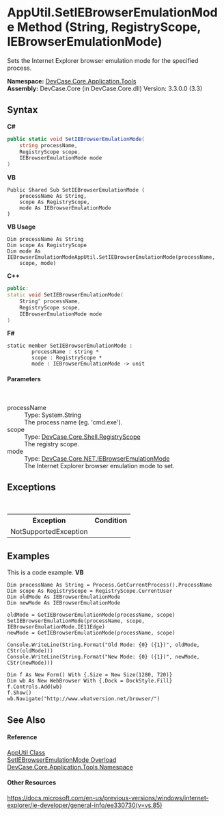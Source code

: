 # AppUtil.SetIEBrowserEmulationMode Method (String, RegistryScope, IEBrowserEmulationMode)
 

Sets the Internet Explorer browser emulation mode for the specified process.

**Namespace:**&nbsp;<a href="N_DevCase_Core_Application_Tools">DevCase.Core.Application.Tools</a><br />**Assembly:**&nbsp;DevCase.Core (in DevCase.Core.dll) Version: 3.3.0.0 (3.3)

## Syntax

**C#**<br />
``` C#
public static void SetIEBrowserEmulationMode(
	string processName,
	RegistryScope scope,
	IEBrowserEmulationMode mode
)
```

**VB**<br />
``` VB
Public Shared Sub SetIEBrowserEmulationMode ( 
	processName As String,
	scope As RegistryScope,
	mode As IEBrowserEmulationMode
)
```

**VB Usage**<br />
``` VB Usage
Dim processName As String
Dim scope As RegistryScope
Dim mode As IEBrowserEmulationModeAppUtil.SetIEBrowserEmulationMode(processName, 
	scope, mode)
```

**C++**<br />
``` C++
public:
static void SetIEBrowserEmulationMode(
	String^ processName, 
	RegistryScope scope, 
	IEBrowserEmulationMode mode
)
```

**F#**<br />
``` F#
static member SetIEBrowserEmulationMode : 
        processName : string * 
        scope : RegistryScope * 
        mode : IEBrowserEmulationMode -> unit 

```


#### Parameters
&nbsp;<dl><dt>processName</dt><dd>Type: System.String<br />The process name (eg. 'cmd.exe').</dd><dt>scope</dt><dd>Type: <a href="T_DevCase_Core_Shell_RegistryScope">DevCase.Core.Shell.RegistryScope</a><br />The registry scope.</dd><dt>mode</dt><dd>Type: <a href="T_DevCase_Core_NET_IEBrowserEmulationMode">DevCase.Core.NET.IEBrowserEmulationMode</a><br />The Internet Explorer browser emulation mode to set.</dd></dl>

## Exceptions
&nbsp;<table><tr><th>Exception</th><th>Condition</th></tr><tr><td>NotSupportedException</td><td /></tr></table>

## Examples
This is a code example. 
**VB**<br />
``` VB
Dim processName As String = Process.GetCurrentProcess().ProcessName
Dim scope As RegistryScope = RegistryScope.CurrentUser
Dim oldMode As IEBrowserEmulationMode
Dim newMode As IEBrowserEmulationMode

oldMode = GetIEBrowserEmulationMode(processName, scope)
SetIEBrowserEmulationMode(processName, scope, IEBrowserEmulationMode.IE11Edge)
newMode = GetIEBrowserEmulationMode(processName, scope)

Console.WriteLine(String.Format("Old Mode: {0} ({1})", oldMode, CStr(oldMode)))
Console.WriteLine(String.Format("New Mode: {0} ({1})", newMode, CStr(newMode)))

Dim f As New Form() With {.Size = New Size(1280, 720)}
Dim wb As New WebBrowser With {.Dock = DockStyle.Fill}
f.Controls.Add(wb)
f.Show()
wb.Navigate("http://www.whatversion.net/browser/")
```


## See Also


#### Reference
<a href="T_DevCase_Core_Application_Tools_AppUtil">AppUtil Class</a><br /><a href="Overload_DevCase_Core_Application_Tools_AppUtil_SetIEBrowserEmulationMode">SetIEBrowserEmulationMode Overload</a><br /><a href="N_DevCase_Core_Application_Tools">DevCase.Core.Application.Tools Namespace</a><br />

#### Other Resources
<a href="https://docs.microsoft.com/en-us/previous-versions/windows/internet-explorer/ie-developer/general-info/ee330730(v=vs.85)" target="_blank">https://docs.microsoft.com/en-us/previous-versions/windows/internet-explorer/ie-developer/general-info/ee330730(v=vs.85)</a><br />